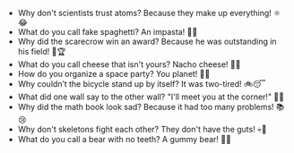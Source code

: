- Why don't scientists trust atoms? Because they make up everything! ⚛️😂  
- What do you call fake spaghetti? An impasta! 🍝😄  
- Why did the scarecrow win an award? Because he was outstanding in his field! 🌾🏆  
- What do you call cheese that isn't yours? Nacho cheese! 🧀😜  
- How do you organize a space party? You planet! 🌌🎉  
- Why couldn’t the bicycle stand up by itself? It was two-tired! 🚲😴  
- What did one wall say to the other wall? "I'll meet you at the corner!" 🧱👀  
- Why did the math book look sad? Because it had too many problems! 📚😢  
- Why don't skeletons fight each other? They don't have the guts! 💀👊  
- What do you call a bear with no teeth? A gummy bear! 🐻🍬